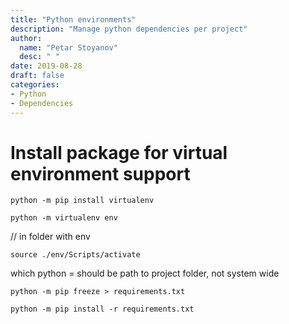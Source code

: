```yaml
---
title: "Python environments"
description: "Manage python dependencies per project"
author:
  name: "Petar Stoyanov"
  desc: " "
date: 2019-08-28
draft: false
categories:
- Python
- Dependencies
---
```


# Install package for virtual environment support

```
python -m pip install virtualenv
```

```
python -m virtualenv env
```

// in folder with env
```
source ./env/Scripts/activate
```

which python = should be path to project folder, not system wide

```
python -m pip freeze > requirements.txt
```

```
python -m pip install -r requirements.txt
```
